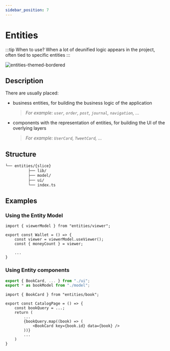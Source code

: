 ```yaml
---
sidebar_position: 7
---
```


# Entities

:::tip When to use?
When a lot of deunified logic appears in the project, often tied to specific entities
:::

![entities-themed-bordered](/img/layers/entities.png)

## Description

There are usually placed:

- business entities, for building the business logic of the application
    > *For example: `user`, `order`, `post`, `journal`, `navigation`, ...*
- components with the representation of entities, for building the UI of the overlying layers
    > *For example: `UserCard`, `TweetCard`, ...*

## Structure

```sh
└── entities/{slice}
          ├── lib/
          ├── model/
          ├── ui/
          └── index.ts
```

## Examples

### Using the Entity Model

```tsx title=**/**/index.tsx
import { viewerModel } from "entities/viewer";

export const Wallet = () => {
    const viewer = viewerModel.useViewer();
    const { moneyCount } = viewer;
    
    ...
}
```

### Using Entity components

```ts title=entities/book/index.ts
export { BookCard, ... } from "./ui";
export * as bookModel from "./model";
```

```tsx title=pages/**/index.tsx
import { BookCard } from "entities/book";

export const CatalogPage = () => {
    const bookQuery = ...;
    return (
        ...
        {bookQuery.map((book) => (
            <BookCard key={book.id} data={book} />
        ))}
        ...
    )
}
```
